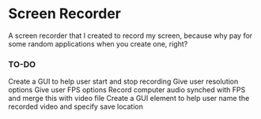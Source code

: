 # Screen Recorder
A screen recorder that I created to record my screen, because why pay for some random applications when you create one, right?

### TO-DO
Create a GUI to help user start and stop recording
Give user resolution options
Give user FPS options
Record computer audio synched with FPS and merge this with video file
Create a GUI element to help user name the recorded video and specify save location